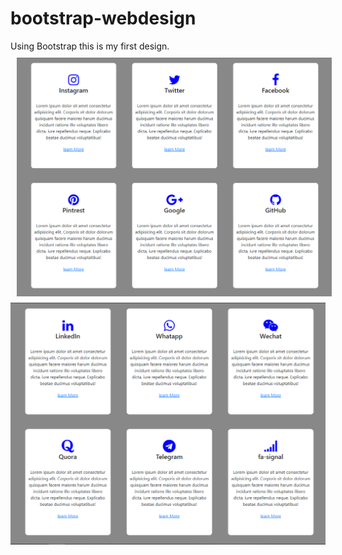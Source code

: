 # bootstrap-webdesign
Using Bootstrap this is my first design.
<br>
<img src="web1.png" alt="Web image" style="display:block;padding:10px">
<img src="web2.png" alt="Web image">
